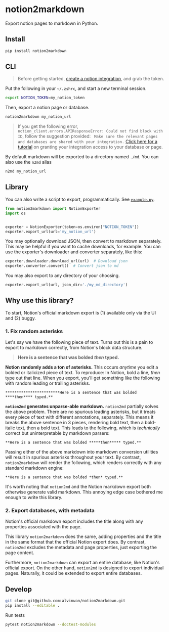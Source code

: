 # notion2markdown

Export notion pages to markdown in Python.

## Install

```bash
pip install notion2markdown
```

## CLI

> Before getting started, [create a notion integration](https://developers.notion.com/docs/create-a-notion-integration), and grab the token.

Put the following in your `~/.zshrc`, and start a new terminal session.

```bash
export NOTION_TOKEN=my_notion_token
```

Then, export a notion page or database.

```bash
notion2markdown my_notion_url
```

> If you get the following error, `notion_client.errors.APIResponseError: Could not find block with ID`, follow the suggestion provided: ` Make sure the relevant pages and databases are shared with your integration.` [Click here for a tutorial](https://www.notion.so/help/add-and-manage-connections-with-the-api#add-connections-to-pages) on granting your integration access to your database or page.

By default markdown will be exported to a directory named `./md`. You can also use the `n2md` alias

```bash
n2md my_notion_url
```

## Library

You can also write a script to export, programmatically. See [`example.py`](https://github.com/alvinwan/notion2markdown/blob/main/example.py).

```python
from notion2markdown import NotionExporter
import os


exporter = NotionExporter(token=os.environ["NOTION_TOKEN"])
exporter.export_url(url='my_notion_url')
```

You may optionally download JSON, then convert to markdown separately. This may be helpful if you want to cache downloads, for example. You can use the exporter's downloader and converter separately, like this:

```python
exporter.downloader.download_url(url)  # Download json
exporter.converter.convert()  # Convert json to md
```

You may also export to any directory of your choosing.

```python
exporter.export_url(url, json_dir='./my_md_directory')
```

## Why use this library?

To start, Notion's official markdown export is (1) available only via the UI and (2) buggy.

### 1. Fix random asterisks

Let's say we have the following piece of text. Turns out this is a pain to export to markdown correctly, from Notion's block data structure.

> **Here is a sentence that was bolded *then* typed.**

**Notion randomly adds a ton of asterisks.** This occurs *anytime* you edit a bolded or italicized piece of text. To reproduce: In Notion, bold a line, *then* type out that line. When you export, you'll get something like the following with random leading or trailing asterisks.

```
************************Here is a sentence that was bolded ****then**** typed.**
```

**`notion2md` generates unparse-able markdown.** `notion2md` partially solves the above problem. There are no spurious leading asterisks, but it treats every piece of text with different annotations, separately. This means it breaks the above sentence in 3 pieces, rendering bold text, then a bold-italic text, then a bold text. This leads to the following, which is *technically* correct but uninterpretable by markdown parsers:

```
**Here is a sentence that was bolded *****then***** typed.**
```

Passing either of the above markdown into markdown conversion utilities will result in spurious asterisks throughout your text. By contrast, `notion2markdown` will render the following, which renders correctly with any standard markdown engine:

```
**Here is a sentence that was bolded *then* typed.**
```

It's worth noting that `notion2md` and the Notion markdown export both otherwise generate valid markdown. This annoying edge case bothered me enough to write this library.

### 2. Export databases, with metadata

Notion's official markdown export includes the title along with any properties associated with the page.

This library `notion2markdown` does the same, adding properties and the title in the same format that the official Notion export does. By contrast, `notion2md` excludes the metadata and page properties, just exporting the page content.

Furthermore, `notion2markdown` can export an entire database, like Notion's official export. On the other hand, `notion2md` is designed to export individual pages. Naturally, it could be extended to export entire databases.

## Develop

```bash
git clone git@github.com:alvinwan/notion2markdown.git
pip install --editable .
```

Run tests

```bash
pytest notion2markdown --doctest-modules
```

